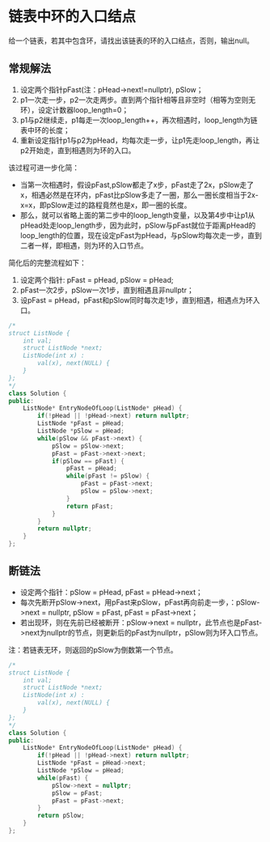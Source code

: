 # 链表中环的入口结点

给一个链表，若其中包含环，请找出该链表的环的入口结点，否则，输出null。

## 常规解法

1. 设定两个指针pFast(注：pHead->next!=nullptr), pSlow；  
2. p1一次走一步，p2一次走两步。直到两个指针相等且非空时（相等为空则无环），设定计数器loop_length=0；  
3. p1与p2继续走，p1每走一次loop_length++，再次相遇时，loop_length为链表中环的长度；  
4. 重新设定指针p1与p2为pHead，均每次走一步，让p1先走loop_length，再让p2开始走，直到相遇则为环的入口。

该过程可进一步化简：

- 当第一次相遇时，假设pFast,pSlow都走了x步，pFast走了2x，pSlow走了x，相遇必然是在环内，pFast比pSlow多走了一圈，那么一圈长度相当于2x-x=x，即pSlow走过的路程竟然也是x，即一圈的长度。  
- 那么，就可以省略上面的第二步中的loop_length变量，以及第4步中让p1从pHead处走loop_length步，因为此时，pSlow与pFast就位于距离pHead的loop_length的位置，现在设定pFast为pHead，与pSlow均每次走一步，直到二者一样，即相遇，则为环的入口节点。

简化后的完整流程如下：

1. 设定两个指针: pFast = pHead, pSlow = pHead;  
2. pFast一次2步，pSlow一次1步，直到相遇且非nullptr；  
3. 设pFast = pHead，pFast和pSlow同时每次走1步，直到相遇，相遇点为环入口。

```cpp
/*
struct ListNode {
    int val;
    struct ListNode *next;
    ListNode(int x) :
        val(x), next(NULL) {
    }
};
*/
class Solution {
public:
    ListNode* EntryNodeOfLoop(ListNode* pHead) {
        if(!pHead || !pHead->next) return nullptr;
        ListNode *pFast = pHead;
        ListNode *pSlow = pHead;
        while(pSlow && pFast->next) {
            pSlow = pSlow->next;
            pFast = pFast->next->next;
            if(pSlow == pFast) {
                pFast = pHead;
                while(pFast != pSlow) {
                    pFast = pFast->next;
                    pSlow = pSlow->next;
                }
                return pFast;
            }
        }
        return nullptr;
    }
};
```

## 断链法

- 设定两个指针：pSlow = pHead, pFast = pHead->next；  
- 每次先断开pSlow->next，用pFast来pSlow，pFast再向前走一步，：pSlow->next = nullptr, pSlow = pFast, pFast = pFast->next；
- 若出现环，则在先前已经被断开：pSlow->next = nullptr，此节点也是pFast->next为nullptr的节点，则更新后的pFast为nullptr，pSlow则为环入口节点。  

注：若链表无环，则返回的pSlow为倒数第一个节点。

```cpp
/*
struct ListNode {
    int val;
    struct ListNode *next;
    ListNode(int x) :
        val(x), next(NULL) {
    }
};
*/
class Solution {
public:
    ListNode* EntryNodeOfLoop(ListNode* pHead) {
        if(!pHead || !pHead->next) return nullptr;
        ListNode *pFast = pHead->next;
        ListNode *pSlow = pHead;
        while(pFast) {
            pSlow->next = nullptr;
            pSlow = pFast;
            pFast = pFast->next;
        }
        return pSlow;
    }
};
```
